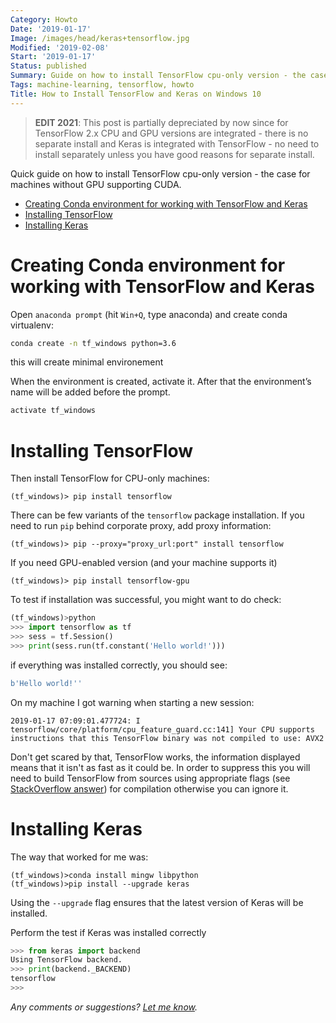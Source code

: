 ```yaml
---
Category: Howto
Date: '2019-01-17'
Image: /images/head/keras+tensorflow.jpg
Modified: '2019-02-08'
Start: '2019-01-17'
Status: published
Summary: Guide on how to install TensorFlow cpu-only version - the case for machines without GPU supporting CUDA. Step-by-step procedure starting from creating conda environment till testing if TensorFlow and Keras Works.
Tags: machine-learning, tensorflow, howto
Title: How to Install TensorFlow and Keras on Windows 10
---
```

> **EDIT 2021**: This post is partially depreciated by now since for TensorFlow 2.x CPU and GPU versions are integrated - there is no separate install and Keras is integrated with TensorFlow - no need to install separately unless you have good reasons for separate install.

Quick guide on how to install TensorFlow cpu-only version - the case for machines without GPU supporting CUDA.
<!-- MarkdownTOC autolink="true" autoanchor="true" -->

- [Creating Conda environment for working with TensorFlow and Keras](#creating-conda-environment-for-working-with-tensorflow-and-keras)
- [Installing TensorFlow](#installing-tensorflow)
- [Installing Keras](#installing-keras)

<!-- /MarkdownTOC -->

<a id="creating-conda-environment-for-working-with-tensorflow-and-keras"></a>
# Creating Conda environment for working with TensorFlow and Keras
Open `anaconda prompt` (hit `Win+Q`, type anaconda) and create conda virtualenv:
```sh
conda create -n tf_windows python=3.6
```
this will create minimal environement

When the environment is created, activate it. After that the environment’s name will be added before the prompt.
```sh
activate tf_windows
```

<a id="installing-tensorflow"></a>
# Installing TensorFlow
Then install TensorFlow for CPU-only machines:
```text
(tf_windows)> pip install tensorflow
```
There can be few variants of the `tensorflow` package installation. If you need to run `pip` behind corporate proxy, add proxy information:
```text
(tf_windows)> pip --proxy="proxy_url:port" install tensorflow
```
If you need GPU-enabled version (and your machine supports it)
```text
(tf_windows)> pip install tensorflow-gpu
```

To test if installation was successful, you might want to do check:
```python
(tf_windows)>python
>>> import tensorflow as tf
>>> sess = tf.Session()
>>> print(sess.run(tf.constant('Hello world!')))
```
if everything was installed correctly, you should see:
```python
b'Hello world!''
```

On my machine I got warning when starting a new session:
```text
2019-01-17 07:09:01.477724: I tensorflow/core/platform/cpu_feature_guard.cc:141] Your CPU supports instructions that this TensorFlow binary was not compiled to use: AVX2
```
Don't get scared by that, TensorFlow works, the information displayed means that it isn't as fast as it could be.
In order to suppress this you will need to build TensorFlow from sources using appropriate flags (see [StackOverflow answer](https://stackoverflow.com/questions/41293077/how-to-compile-tensorflow-with-sse4-2-and-avx-instructions?rq=1)) for compilation otherwise you can ignore it.

<a id="installing-keras"></a>
# Installing Keras
The way that worked for me was:
```
(tf_windows)>conda install mingw libpython
(tf_windows)>pip install --upgrade keras
```
Using the `--upgrade` flag ensures that the latest version of Keras will be installed.

Perform the test if Keras was installed correctly

```python
>>> from keras import backend
Using TensorFlow backend.
>>> print(backend._BACKEND)
tensorflow
>>>
```



*Any comments or suggestions? [Let me know](mailto:ksafjan@gmail.com?subject=Blog+post).*
